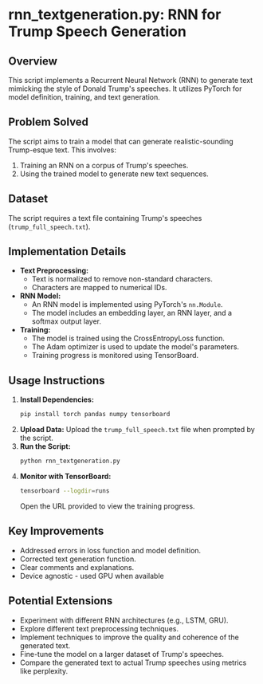 # rnn_textgeneration.py: RNN for Trump Speech Generation

## Overview

This script implements a Recurrent Neural Network (RNN) to generate text mimicking the style of Donald Trump's speeches.  It utilizes PyTorch for model definition, training, and text generation.

## Problem Solved

The script aims to train a model that can generate realistic-sounding Trump-esque text.  This involves:

1.  Training an RNN on a corpus of Trump's speeches.
2.  Using the trained model to generate new text sequences.

## Dataset

The script requires a text file containing Trump's speeches (`trump_full_speech.txt`).

## Implementation Details

*   **Text Preprocessing:**
    *   Text is normalized to remove non-standard characters.
    *   Characters are mapped to numerical IDs.
*   **RNN Model:**
    *   An RNN model is implemented using PyTorch's `nn.Module`.
    *   The model includes an embedding layer, an RNN layer, and a softmax output layer.
*   **Training:**
    *   The model is trained using the CrossEntropyLoss function.
    *   The Adam optimizer is used to update the model's parameters.
    *   Training progress is monitored using TensorBoard.

## Usage Instructions

1.  **Install Dependencies:**
    ```bash
    pip install torch pandas numpy tensorboard
    ```
2.  **Upload Data:** Upload the `trump_full_speech.txt` file when prompted by the script.
3.  **Run the Script:**
    ```bash
    python rnn_textgeneration.py
    ```
4.  **Monitor with TensorBoard:**
    ```bash
    tensorboard --logdir=runs
    ```
    Open the URL provided to view the training progress.

## Key Improvements

*   Addressed errors in loss function and model definition.
*   Corrected text generation function.
*   Clear comments and explanations.
*   Device agnostic - used GPU when available

## Potential Extensions

*   Experiment with different RNN architectures (e.g., LSTM, GRU).
*   Explore different text preprocessing techniques.
*   Implement techniques to improve the quality and coherence of the generated text.
*   Fine-tune the model on a larger dataset of Trump's speeches.
*   Compare the generated text to actual Trump speeches using metrics like perplexity.
